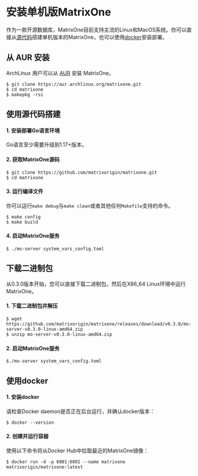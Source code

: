 # **安装单机版MatrixOne**

作为一款开源数据库，MatrixOne目前支持主流的Linux和MacOS系统。你可以直接从[源代码](#使用源代码搭建)搭建单机版本的MatrixOne，也可以使用[docker](#使用docker)安装部署。

## **从 AUR 安装**

ArchLinux 用户可以从 [AUR](https://aur.archlinux.org/packages/matrixone) 安装 MatrixOne。

```
$ git clone https://aur.archlinux.org/matrixone.git
$ cd matrixone
$ makepkg -rsi
```

## **使用源代码搭建**

#### 1. 安装部署Go语言环境

Go语言至少需要升级到1.17+版本。

#### 2. 获取MatrixOne源码

```
$ git clone https://github.com/matrixorigin/matrixone.git
$ cd matrixone
```

#### 3. 运行编译文件
你可以运行`make debug`与`make clean`或者其他任何`Makefile`支持的命令。

```
$ make config
$ make build
```

#### 4. 启动MatrixOne服务

```
$ ./mo-server system_vars_config.toml
```
## **下载二进制包**
从0.3.0版本开始，您可以直接下载二进制包，然后在X86_64 Linux环境中运行MatrixOne。
#### 1. 下载二进制包并解压
```
$ wget https://github.com/matrixorigin/matrixone/releases/download/v0.3.0/mo-server-v0.3.0-linux-amd64.zip
$ unzip mo-server-v0.3.0-linux-amd64.zip
```

#### 2. 启动MatrixOne服务
```
$./mo-server system_vars_config.toml
```

## **使用docker**

#### 1. 安装docker

请检查Docker daemon是否正在后台运行，并确认docker版本：
```
$ docker --version
```
#### 2. 创建并运行容器

使用以下命令将从Docker Hub中拉取最近的MatrixOne镜像：
```
$ docker run -d -p 6001:6001 --name matrixone matrixorigin/matrixone:latest
```
